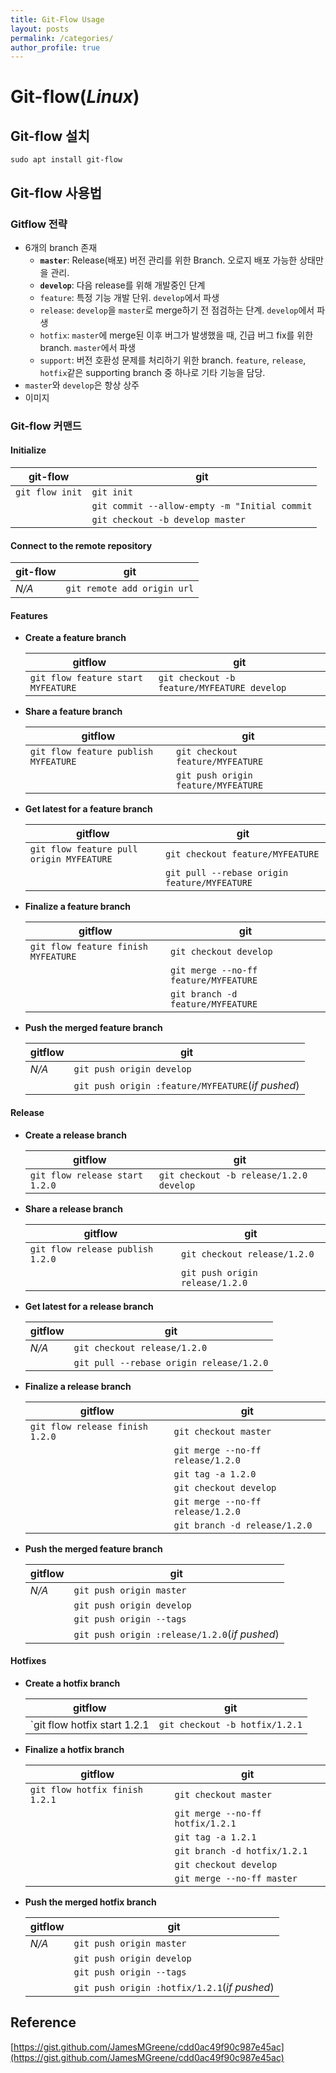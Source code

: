 ```yaml
---
title: Git-Flow Usage
layout: posts
permalink: /categories/
author_profile: true
---
```




# Git-flow(*Linux*)
## Git-flow 설치

```shell
sudo apt install git-flow
```



## Git-flow 사용법

### Gitflow 전략
- 6개의 branch 존재
	- **`master`**: Release(배포) 버전 관리를 위한 Branch. 오로지 배포 가능한 상태만을 관리.
	- **`develop`**: 다음 release를 위해 개발중인 단계
	- `feature`: 특정 기능 개발 단위. `develop`에서 파생
  - `release`: `develop`을 `master`로 merge하기 전 점검하는 단계. `develop`에서 파생
  - `hotfix`: `master`에 merge된 이후 버그가 발생했을 때, 긴급 버그 fix를 위한 branch. `master`에서 파생
  - `support`: 버전 호환성 문제를 처리하기 위한 branch. `feature`, `release`, `hotfix`같은 supporting branch 중 하나로 기타 기능을 담당.
- `master`와 `develop`은 항상 상주
- 이미지



### Git-flow 커맨드
#### Initialize


| git-flow        | git                                           |
| --------------- | --------------------------------------------- |
| `git flow init` | `git init`                                    |
|                 | `git commit --allow-empty -m "Initial commit` |
|                 | `git checkout -b develop master`              |



#### Connect to the remote repository


| git-flow | git                         |
| -------- | --------------------------- |
| *N/A*    | `git remote add origin url` |



#### Features


- **Create a feature branch**

  | gitflow                            | git                                         |
  | ---------------------------------- | ------------------------------------------- |
  | `git flow feature start MYFEATURE` | `git checkout -b feature/MYFEATURE develop` |

- **Share a feature branch**

  | gitflow                              | git                                 |
  | ------------------------------------ | ----------------------------------- |
  | `git flow feature publish MYFEATURE` | `git checkout feature/MYFEATURE`    |
  |                                      | `git push origin feature/MYFEATURE` |

- **Get latest for a feature branch**

  | gitflow                                  | git                                          |
  | ---------------------------------------- | -------------------------------------------- |
  | `git flow feature pull origin MYFEATURE` | `git checkout feature/MYFEATURE`             |
  |                                          | `git pull --rebase origin feature/MYFEATURE` |

- **Finalize a feature branch**

  | gitflow                             | git                                   |
  | ----------------------------------- | ------------------------------------- |
  | `git flow feature finish MYFEATURE` | `git checkout develop`                |
  |                                     | `git merge --no-ff feature/MYFEATURE` |
  |                                     | `git branch -d feature/MYFEATURE`     |

- **Push the merged feature branch**

  | gitflow | git                                               |
  | ------- | ------------------------------------------------- |
  | *N/A*   | `git push origin develop`                         |
  |         | `git push origin :feature/MYFEATURE`(*if pushed*) |



#### Release


- **Create a release branch**

  | gitflow                        | git                                     |
  | ------------------------------ | --------------------------------------- |
  | `git flow release start 1.2.0` | `git checkout -b release/1.2.0 develop` |

- **Share a release branch**

  | gitflow                          | git                             |
  | -------------------------------- | ------------------------------- |
  | `git flow release publish 1.2.0` | `git checkout release/1.2.0`    |
  |                                  | `git push origin release/1.2.0` |

- **Get latest for a release branch**

  | gitflow | git                                      |
  | ------- | ---------------------------------------- |
  | *N/A*   | `git checkout release/1.2.0`             |
  |         | `git pull --rebase origin release/1.2.0` |

- **Finalize a release branch**

  | gitflow                         | git                               |
  | ------------------------------- | --------------------------------- |
  | `git flow release finish 1.2.0` | `git checkout master`             |
  |                                 | `git merge --no-ff release/1.2.0` |
  |                                 | `git tag -a 1.2.0`                |
  |                                 | `git checkout develop`            |
  |                                 | `git merge --no-ff release/1.2.0` |
  |                                 | `git branch -d release/1.2.0`     |

- **Push the merged feature branch**

  | gitflow | git                                           |
  | ------- | --------------------------------------------- |
  | *N/A*   | `git push origin master`                      |
  |         | `git push origin develop`                     |
  |         | `git push origin --tags`                      |
  |         | `git push origin :release/1.2.0`(*if pushed*) |



#### Hotfixes


- **Create a hotfix branch**

  | gitflow                      | git                            |
  | ---------------------------- | ------------------------------ |
  | `git flow hotfix start 1.2.1 | `git checkout -b hotfix/1.2.1` |

- **Finalize a hotfix branch**

  | gitflow                        | git                              |
  | ------------------------------ | -------------------------------- |
  | `git flow hotfix finish 1.2.1` | `git checkout master`            |
  |                                | `git merge --no-ff hotfix/1.2.1` |
  |                                | `git tag -a 1.2.1`               |
  |                                | `git branch -d hotfix/1.2.1`     |
  |                                | `git checkout develop`           |
  |                                | `git merge --no-ff master`       |

- **Push the merged hotfix branch**

  | gitflow | git                                          |
  | ------- | -------------------------------------------- |
  | *N/A*   | `git push origin master`                     |
  |         | `git push origin develop`                    |
  |         | `git push origin --tags`                     |
  |         | `git push origin :hotfix/1.2.1`(*if pushed*) |



## Reference

[https://gist.github.com/JamesMGreene/cdd0ac49f90c987e45ac](https://gist.github.com/JamesMGreene/cdd0ac49f90c987e45ac)

